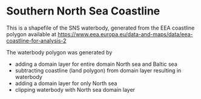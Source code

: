 <!--
# SPDX-FileCopyrightText: 2023 Helmholtz-Zentrum hereon GmbH
# SPDX-License-Identifier: CC0-1.0
-->

# Southern North Sea Coastline

This is a shapefile of the SNS waterbody, generated from the EEA coastline polygon available at
https://www.eea.europa.eu/data-and-maps/data/eea-coastline-for-analysis-2

The waterbody polygon was generated by

- adding a domain layer for entire domain North sea and Baltic sea
- subtracting coastline (land polygon) from domain layer resulting in waterbody
- adding a domain layer for only North sea
- clipping waterbody with North sea domain layer
